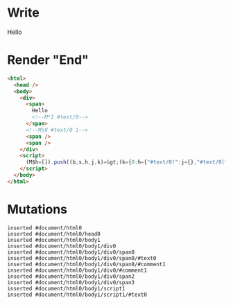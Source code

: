 # Write
  <div><span>Hello<!M*1 #text/0></span><!M|0 #text/0 1><span></span><span></span></div><script>(M$h=[]).push((b,s,h,j,k)=>(k={0:h={"#text/0!":j={},"#text/0(":b("packages/translator-tags/src/__tests__/fixtures/toggle-first-child/template.marko_1_renderer")},1:j},j._=h,k),[])</script>


# Render "End"
```html
<html>
  <head />
  <body>
    <div>
      <span>
        Hello
        <!--M*1 #text/0-->
      </span>
      <!--M|0 #text/0 1-->
      <span />
      <span />
    </div>
    <script>
      (M$h=[]).push((b,s,h,j,k)=&gt;(k={0:h={"#text/0!":j={},"#text/0(":b("packages/translator-tags/src/__tests__/fixtures/toggle-first-child/template.marko_1_renderer")},1:j},j._=h,k),[])
    </script>
  </body>
</html>
```

# Mutations
```
inserted #document/html0
inserted #document/html0/head0
inserted #document/html0/body1
inserted #document/html0/body1/div0
inserted #document/html0/body1/div0/span0
inserted #document/html0/body1/div0/span0/#text0
inserted #document/html0/body1/div0/span0/#comment1
inserted #document/html0/body1/div0/#comment1
inserted #document/html0/body1/div0/span2
inserted #document/html0/body1/div0/span3
inserted #document/html0/body1/script1
inserted #document/html0/body1/script1/#text0
```